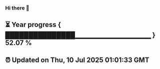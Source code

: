 ### Hi there 👋
⏳ Year progress { ███████████████▁▁▁▁▁▁▁▁▁▁▁▁▁▁▁ } 52.07 %
---
⏰ Updated on Thu, 10 Jul 2025 01:01:33 GMT
---
